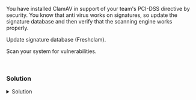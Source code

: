 You have installed ClamAV in support of your team's PCI-DSS directive by security. You know that anti virus works on signatures, so update the signature database and then verify that the scanning engine works properly.

Update signature database (Freshclam).

Scan your system for vulnerabilities.

<br>

### Solution
<details>
<summary>Solution</summary>

Stop clamav-freshclam so that you can update manually.

```plain
ssytemctl status clamav-freshclam --no-pager
systemctl stop clamav-freshclam
```{{exec}}

Manually update your virus database

```plain
freshclam
```{{exec}}

Turn on and enable automatic daily antivirus signature updates

```plain
systemctl enable clamav-freshclam --now
```{{exec}}

Create directory to store log results

```plain
mkdir /var/log/clamav
```{{exec}}

Run your first scan against a directory

```plain
time clamscan --infected --remove --recursive --log=/var/log/clamav/clamav.log /etc
```{{exec}}

How long did the scan take? Is the system time the same as the scanner time?

Verify that file was written out to

```plain
cat /var/log/calmav/clamav.log
```{{exec}}

With all of these steps complete we're ready to move on to the automation piece.

</details>